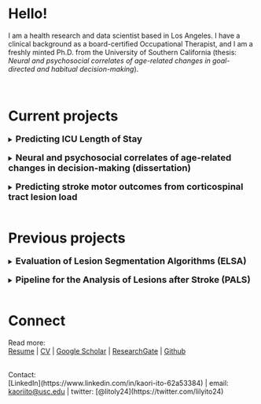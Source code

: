 # Hello! 

I am a health research and data scientist based in Los Angeles. I have a clinical background as a board-certified Occupational Therapist, and I am a freshly minted Ph.D. from the University of Southern California (thesis: _Neural and psychosocial correlates of age-related changes in goal-directed and habitual decision-making_). 

<br />

# Current projects

<details>  
  <summary><span style="font-size:18px"><b>Predicting ICU Length of Stay </b></span></summary>

<a href="https://github.com/kaoriito/icu_los">Github</a>
<br />
<br />
   I used the Medical Information Mart for Intensive Care III (MIMIC-III) database to predict ICU length of stay, and engineered physician notes (using Bag of Words natural language processing), previous hospital admissions, ICD codes, and demographic data as features in an XGBoost model. 

<br />

   Baseline MSE was improved from 40.44 to 12.13 (test MSE), and baseline MAE was improved from 3.46 to 1.24 (test MAE). I am currently working on improving the model to decrease variance.

  
</details>


<br />

<details>
  <summary><span style="font-size:18px"><b> Neural and psychosocial correlates of age-related changes in decision-making (dissertation) </b></span></summary>
  
<br />

More details coming soon!
</details>

<br /> 

<details>
  <summary><span style="font-size:18px"><b> Predicting stroke motor outcomes from corticospinal tract lesion load </b></span></summary>
  
<br />

More details coming soon!
</details>

<br />

# Previous projects

<details>
  <summary><span style="font-size:18px"><b> Evaluation of Lesion Segmentation Algorithms (ELSA) </b></span></summary>
 
<br />
<a href="https://github.com/npnl/elsa">Github</a>

<br />
More details coming soon! 
</details>

<br />
<details>
  <summary><span style="font-size:18px"><b> Pipeline for the Analysis of Lesions after Stroke (PALS) </b></span></summary>
  
<br />
<a href="https://github.com/npnl/PALS">Github</a>


<br />
More details coming soon! 
</details>

<br />


# Connect

Read more:
<br />
[Resume](https://drive.google.com/file/d/1prDMquOUR1qLoZzZsx6sZcXRKyQDNon0/view?usp=sharing) |
[CV](https://drive.google.com/file/d/1RQR6CArQuqhCvt_h08Oqs9FrHNCBSvAI/view?usp=sharing) | 
[Google Scholar](https://scholar.google.com/citations?user=31RsuNEAAAAJ&hl=en) |
[ResearchGate](https://www.researchgate.net/profile/Kaori-Ito) |
[Github](https://github.com/kaoriito)

<br />
Contact:
<br />
[LinkedIn](https://www.linkedin.com/in/kaori-ito-62a53384) |
email: <a href="mailto:kaoriito@usc.edu">kaoriito@usc.edu</a> |
twitter: [@litoly24](https://twitter.com/lilyito24)

